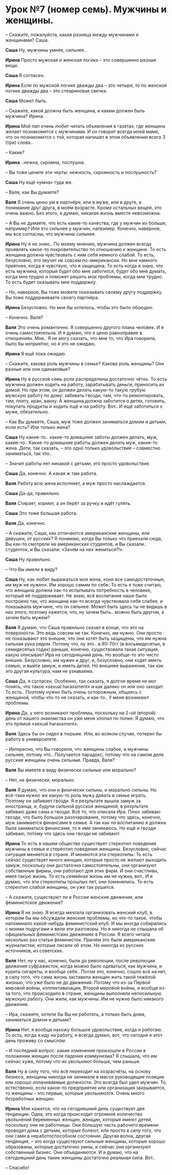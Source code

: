 # Урок №7 (номер семь). Мужчины и женщины.

– Скажите, пожалуйста, какая разница между мужчинами и женщинами? Саша.

**Саша** Ну, мужчины умнее, сильнее..

**Ирина** Просто мужская и женская логика – это совершенно разные вещи.

**Саша** Я согласен.

**Ирина** Если по мужской логике дважды два – это четыре, то по женской логике дважды два – это стеариновая свечка.

**Саша** Может быть.

– Скажите, какой должна быть женщина, и каким должен быть мужчина? Ирина.

**Ирина** Мой пап очень любит читать объявления в газетах, где женщина желает познакомится с мужчинами. И он говорит всегда моей маме, что он познакомится с той, которая напишет в этом объявлении всего 3 (три) слова..

– Какие?

**Ирина** ..нежна, скромна, послушна.

– Вы тоже цените эти черты: нежность, скромность и послушность?

**Саша** Ну ещё «умна» туда же.

– Валя, как Вы думаете?

**Валя** Я очень ценю ум в партнёре, или в муже, или в друге, и понимание друг друга, в моём возрасте. Кроме остальных вещей, это очень важно. Без этого, я думаю, никакая жизнь вместе невозможна.

– А Вы не думаете, что есть какие-то качества, где у мужчин их больше, например? Или это сильнее у мужчин, например. Конечно, наверное, мы все согласны, что мужчины сильнее.

**Ирина** Ну я не знаю.. По моему мнению, мужчина должен всегда проявлять какое-то покровительство по отношению к женщине. То есть женщина должна чувствовать с ним себя немного слабой. То есть, безусловно, это звучит не совсем по-американски. Но мне намного приятнее, когда я чувствую, что я защищена. То есть когда я знаю, что есть мужчина, который будет обо мне заботится, будет обо мне думать, когда мне трудно и поможет решить мои проблемы, когда мне трудно. То есть будет оказывать мне поддержку.

– Но, наверное, Вы тоже можете показывать своему другу поддержку. Вы тоже поддерживаете своего партнёра.

**Ирина** Безусловно. Но мне бы хотелось, чтобы это было обоюдно.

– Конечно. Валя?

**Валя** Это очень романтично. Я совершенно другого плана человек. И я очень самостоятельна. И я думаю, что я ценю равноправие в отношениях. Мне.. Я не могу сказать, что мне то, что Ира говорила, было бы неприятно, но я это не ожидаю.

**Ирина** Я ещё пока ожидаю.

– Скажите, какова роль мужчины в семье? Какова роль женщины? Они разные или они одинаковые?

**Ирина** Ну в русской семь роли распределены достаточно чётко. То есть мужчина должен ходить на работу, зарабатывать деньги, приносить их домой. Но при этом, он должен делать какую-то такую грубую мужскую работу по дому: забивать гвозди, там, что-то ремонтировать, там, плиту, кран, ванну. А женщина должна заботится о детях, готовить, покупать продукты и ходить ещё и на работу. Вот.. И ещё заботиться о муже, обязательно.

– Как Вы думаете, Саша, муж тоже должен заниматься домом и детьми, если есть? Или только жена?

**Саша** Ну какие-то.. какие-то домашние заботы должен делать, муж, какие-то.. Какие-то домашние работы должен делать муж, какие-то жена. Дети, так сказать, – это одно только удовольствие – совместно заниматься, так что..

– Значит работы нет никакой с детьми, это просто удовольствие.

**Саша** Да, конечно. А какая ж там работа.

**Валя** Работу всю жена исполняет, а муж просто наслаждается.

**Саша** Да-да, правильно.

**Валя** Стирает, кормит, а он берёт за ручку и идёт гулять.

**Саша** Это тоже большая работа.

**Валя** Да, конечно.

– А скажите, Саша, как отличаются американские женщины, или девушки, от русских? Я понимаю, когда Вы только что приехали сюда, Вы как-то смотрели на американских студентов, и Вы сказали.. студенток, и Вы сказали: «Зачем на них жениться?!».

**Саша** Ну правильно.

– Что Вы имели в виду?

**Саша** Ну, как любит выражаться моя жена, «они все самодостаточные, им муж не нужен». Им хорошо самим по себе. То есть я тоже считаю, что женщина должна как-то испытывать потребность в человеке, который её поддерживает. Не знаю, всё воспитание наше было построено так, что женщина как-то всегда чувствовала себя слабее, и показывала мужчине, что он сильнее. Может быть здесь ты не видишь в них этого, поэтому кажется, что, ну зачем быть.. можно быть другом, а зачем быть мужем?

**Валя** Я думаю, что Саша правильно сказал в конце, что это на поверхности. Это ведь совсем не так. Конечно, им нужно. Они просто не показывают это внешне, что они хотят быть защищены, что им нужна сильная рука рядом. Потому что, ну это.. в 80-70гг (в восьмидесятых, в семидесятых годах) раньше, конечно, существовала такая ситуация, какую описывает Ира на сегодняшний день. Но вообще-то это чисто внешне. Безусловно, им нужен и друг, и, безусловно, они ходят иметь семью, и выйти замуж, и иметь детей. Но внешнее выражение, так как это другая культура, нам не узнаваема.

**Саша** Да, я согласен. Особенно, так сказать, я долгое время не мог понять, что такое «sexual harassment» и как далеко он или оно заходит. То есть.. Поэтому нужно быть очень осторожным, общаясь с женщиной, чтобы что-то не сказать, и как-то.. У меня возникают проблемы.

**Ирина** Да, у него возникают проблемы, поскольку на 2-ой (второй) день от нашего знакомства он уже меня хлопал по попке. Я думаю, что это прямой «sexual harassment».

**Валя** Здесь бы он сидел в тюрьме. Или, во всяком случае, потерял бы работу в университете.

– Интересно, что Вы говорили, что женщины слабее, и мужчины сильнее, потому что.. Получается парадокс, потому что на самом деле русские женщины очень сильные. Правда, Валя?

**Валя** Вы имеете в виду физически сильные или морально?

– Нет, не физически, морально.

**Валя** Я думаю, что они и физически сильны, и морально сильны. Но всё-таки нужно же какую-то роль мужу давать в семье играть. Поэтому он забивает гвозди. Я в результате вышла замуж за иностранца, и, будучи сильной русской женщиной, в результате забиваю даже сама и гвозди. Всё то, что описала Ира. Плюс забиваю гвозди, что было большое разочарование, потому что здесь, конечно, муж занимается финансами в семье. А так как по воспитанию я должна была заниматься финансами, то я ими занимаюсь. Но ещё и гвозди забиваю, потому что здесь они гвозди не забивают.

**Ирина** То есть в нашем обществе существует стереотип поведения мужчины в семье и стереотип поведения женщины. Безусловно, сейчас ситуация меняется в стране. И меняются эти стереотипы. То есть сейчас существует много женщин, которые просто не желают выходить замуж, поскольку они достаточно самостоятельны, они организуют собственные фирмы, они работают для этих фирм. И они счастливы, имея такую жизнь. То есть семейная жизнь им не нужна, вот.. И я думаю, что эти стереотипы прошлых лет, они поменялись. То есть стереотип слабой женщины, он уже так рушится.

– А скажите, существуют ли в России женские движения, или феминистское движение?

**Ирина** Я не знаю. Я всегда мечтала организовать женский клуб, в котором бы мы обсуждали женские проблемы, но что-то такое, чтобы напоминало какой-нибудь феминистский клуб. И мы иногда собирались с моими подругами и вели эти разговоры. Но я никогда не слышала об официальных феминистских движениях в России. Я всего читала несколько раз статьи феминисток. Причём это были американские журналистки, которые писали об этом. Но никогда из русских источников, из советских.

**Валя** Нет, ну у нас, конечно, были до революции, после революции движения суфражисток, когда можно было одеваться, как мужчина, и курить сигареты, и вообще себя.. Потом это, конечно, сошло всё на нет, в силу того, что сама жизнь заставила женщин жить такой тяжёлой жизнью, что уже было не до движений. Потому что из-за Первой мировой войны, коллективизации, Второй мировой войны, и вообще из-за того, что происходило в стране, женщины выполняли непосильную мужскую работу. Они жили, как мужчины. Им не нужно было никакого движения.

– Ира, скажите, хотели бы Вы не работать, а только быть дома, заниматься домом и детьми?

**Ирина** Нет, я вообще нахожу большое удовольствие, когда я работаю. То есть, когда я иду на работу, я всегда думаю, вот, что сегодня я этот день проживу со смыслом.

– И последний вопрос: какие изменения произошли в России в положении женщин после падения коммунизма? Я слышала, что им сейчас хуже, потому что их увольняют больше, чем раньше.

**Валя** Ну в силу того, что всё переходит на хозрасчёты, на основу бизнеса, женщины никогда не занимали в массе руководящие позиции или хорошо оплачиваемые должности. Это всегда был удел мужчин. То, естественно, если какое-то предприятие или организация закрывается, то женщины – это первые, которые увольняются. Очень много безработных женщин.

**Ирина** Мне кажется, что на сегодняшний день существует две тенденции. Одна, это когда происходит огромное количество увольнений беременных женщин, женщин, которые имеют детей, поскольку они не работницы. Они большую часть рабочего времени проводят дома с детьми, которые болеют, или просто в силу того, что они сами в неработоспособном состоянии. Другая волна, другая тенденция, – это когда существуют сильные женщины, которые хорошо образованы, которые достаточно умны, и сейчас они организуют собственный бизнес. Они объединяются. И я думаю, что на сегодняшний день такие женщины достаточно реальная сила. Вот..

– Спасибо!
